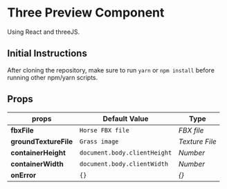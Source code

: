 # Three Preview Component

Using React and threeJS.

## Initial Instructions

After cloning the repository, make sure to run `yarn` or `npm install` before running other npm/yarn scripts.

## Props

props | Default Value | Type
--- | --- | ---
**fbxFile** | `Horse FBX file` | *FBX file*
**groundTextureFile** | `Grass image` | *Texture File*
**containerHeight** | `document.body.clientHeight` | *Number*
**containerWidth** | `document.body.clientWidth` | *Number*
**onError** | `{}` | *{}*
